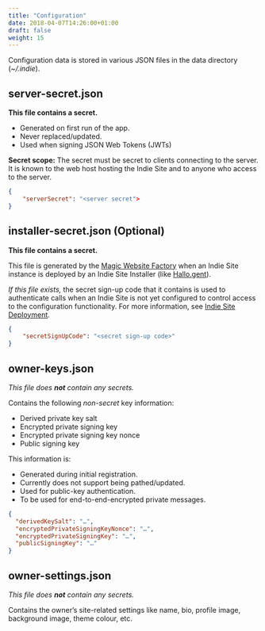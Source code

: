 ```yaml
---
title: "Configuration"
date: 2018-04-07T14:26:00+01:00
draft: false
weight: 15
---
```


Configuration data is stored in various JSON files in the data directory (_~/.indie_).

## server-secret.json

**This file contains a secret.**

  * Generated on first run of the app.
  * Never replaced/updated.
  * Used when signing JSON Web Tokens (JWTs)

**Secret scope:** The secret must be secret to clients connecting to the server. It is known to the web host hosting the Indie Site and to anyone who access to the server.

```json
{
    "serverSecret": "<server secret">
}
```

## installer-secret.json (Optional)

**This file contains a secret.**

This file is generated by the [Magic Website Factory](/hallo.gent/magic-website-factory) when an Indie Site instance is deployed by an Indie Site Installer (like [Hallo.gent](/hallo.gent)).

_If this file exists,_ the secret sign-up code that it contains is used to authenticate calls when an Indie Site is not yet configured to control access to the configuration functionality. For more information, see [Indie Site Deployment](/hallo.gent/indie-site-deployment).

```json
{
    "secretSignUpCode": "<secret sign-up code>"
}
```

## owner-keys.json

<em>This file does <strong>not</strong> contain any secrets.</em>

Contains the following _non-secret_ key information:

  * Derived private key salt
  * Encrypted private signing key
  * Encrypted private signing key nonce
  * Public signing key

This information is:

  * Generated during initial registration.
  * Currently does not support being pathed/updated.
  * Used for public-key authentication.
  * To be used for end-to-end-encrypted private messages.

```json
{
  "derivedKeySalt": "…",
  "encryptedPrivateSigningKeyNonce": "…",
  "encryptedPrivateSigningKey": "…",
  "publicSigningKey": "…"
}
```

## owner-settings.json

<em>This file does <strong>not</strong> contain any secrets.</em>

Contains the owner’s site-related settings like name, bio, profile image, background image, theme colour, etc.
